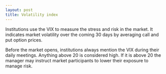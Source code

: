```yaml
---
layout: post
title: Volatility index
---
```


Institutions use the VIX to measure the stress and risk in the market. It indicates market volatility over the coming 30 days by averaging call and put option prices.

Before the market opens, institutions always mention the VIX during their daily meetings. Anything above 20 is considered high. If it is above 20 the manager may instruct market participants to lower their exposure to manage risk.